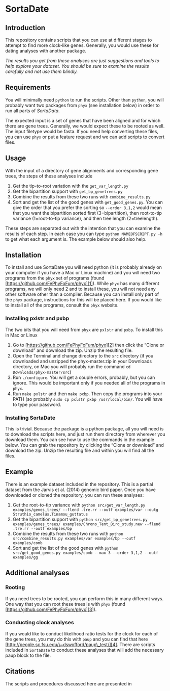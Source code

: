 # SortaDate

## Introduction
This repository contains scripts that you can use at different stages to attempt to find more clock-like genes. Generally, you would use these for dating analyses with another package. 

_The results you get from these analyses are just suggestions and tools to help explore your dataset. You should be sure to examine the results carefully and not use them blindly._

## Requirements
You will minimally need `python` to run the scripts. Other than `python`, you will probably want two packages from `phyx` (see installation below) in order to run all parts of _SortaData_. 

The expected input is a set of genes that have been aligned and for which there are gene trees. Generally, we would expect these to be rooted as well. The input filetype would be fasta. If you need help converting these files, you can use `phyx` or put a feature request and we can add scripts to convert files. 

## Usage
With the input of a directory of gene alignments and corresponding gene trees, the steps of these analyses include 

1. Get the tip-to-root variation with the `get_var_length.py`
2. Get the bipartition support with `get_bp_genetrees.py`
3. Combine the results from these two runs with `combine_results.py`
4. Sort and get the list of the good genes with `get_good_genes.py`. You can give the order that you prefer the sorting so `--order 3,1,2` would mean that you want the bipartition sorted first (3=bipartition), then root-to-tip variance (1=root-to-tip variance), and then tree length (2=treelength). 

These steps are separated out with the intention that you can examine the results of each step. In each case you can type `python NAMEOFSCRIPT.py -h` to get what each argument is. The example below should also help.

## Installation
To install and use SortaDate you will need python (it is probably already on your computer if you have a Mac or Linux machine) and you will need two programs from the `phyx` set of programs (found [https://github.com/FePhyFoFum/phyx][1]). While `phyx` has many different programs, we will only need 2 and to install these, you will not need any other software other than a compiler. Because you can install only part of the `phyx` package, instructions for this will be placed here. If you would like to install all of the programs, consult the `phyx` website. 

### Installing pxlstr and pxbp
The two bits that you will need from `phyx` are `pxlstr` and `pxbp`. To install this in Mac or Linux

1. Go to [https://github.com/FePhyFoFum/phyx][2] then click the “Clone or download” and download the zip. Unzip the resulting file. 
2. Open the Terminal and change directory to the `src` directory (if you downloaded and unzipped the phyx-master.zip in your Downloads directory, on Mac you will probably run the command `cd Downloads/phyx-master/src`)
3. Run `./configure`. You will get a couple errors, probably, but you can ignore. This would be important only if you needed all of the programs in `phyx`.
4. Run `make pxlstr` and then `make pxbp`. Then copy the programs into your PATH (so probably `sudo cp pxlstr pxbp /usr/local/bin/`. You will have to type your password.

### Installing SortaDate
This is trivial. Because the package is a python package, all you will need is to download the scripts here, and just run them directory from wherever you download them. You can see how to use the commands in the example below. You can grab the repository by clicking the “Clone or download” and download the zip. Unzip the resulting file and within you will find all the files. 

## Example
There is an example dataset included in the repository. This is a partial dataset from the Jarvis et al. (2014) genomic bird paper. Once you have downloaded or cloned the repository, you can run these analyses:

1. Get the root-to-tip variance with `python src/get_var_length.py examples/genes_trees/ --flend .tre.rr --outf examples/var --outg Struthio_camelus,Tinamou_guttatus`
2. Get the bipartition support with `python src/get_bp_genetrees.py examples/genes_trees/ examples/Chrono_Tent_Bird_study.new --flend .tre.rr --outf examples/bp`
3. Combine the results from these two runs with `python src/combine_results.py examples/var examples/bp --outf examples/comb`
4. Sort and get the list of the good genes with `python src/get_good_genes.py examples/comb --max 3 --order 3,1,2 --outf examples/gg`


## Additional analyses
### Rooting
If you need trees to be rooted, you can perform this in many different ways. One way that you can root these trees is with `phyx` (found [https://github.com/FePhyFoFum/phyx][3]). 

### Conducting clock analyses
If you would like to conduct likelihood ratio tests for the clock for each of the gene trees, you may do this with `paup` and you can find that here [http://people.sc.fsu.edu/\~dswofford/paup\_test/][4]. There are scripts included in `SortaDate` to conduct these analyses that will add the necessary paup block to the file.

## Citations
The scripts and procedures discussed here are presented in 

[1]:	https://github.com/FePhyFoFum/phyx
[2]:	https://github.com/FePhyFoFum/phyx
[3]:	https://github.com/FePhyFoFum/phyx
[4]:	http://people.sc.fsu.edu/~dswofford/paup_test/